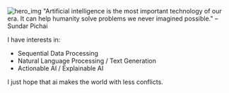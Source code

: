 <img alt="hero_img" src="https://media4.giphy.com/media/v1.Y2lkPTc5MGI3NjExeGNwNndhamMzOWtsanB5NnU2bG5leWZjemxnZzh0c2tyNG1qNWVyeCZlcD12MV9pbnRlcm5hbF9naWZfYnlfaWQmY3Q9cw/FEVBXvnC4exOg/giphy.gif"/>
"Artificial intelligence is the most important technology of our era. It can help humanity solve problems we never imagined possible." – Sundar Pichai

I have interests in:
* Sequential Data Processing
* Natural Language Processing / Text Generation
* Actionable AI / Explainable AI

I just hope that ai makes the world with less conflicts.